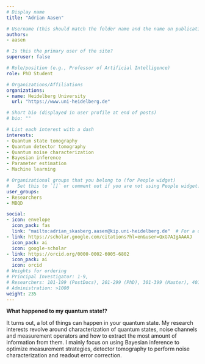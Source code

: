 ```yaml
---
# Display name
title: "Adrian Aasen"

# Username (this should match the folder name and the name on publications)
authors:
- aasen

# Is this the primary user of the site?
superuser: false

# Role/position (e.g., Professor of Artificial Intelligence)
role: PhD Student

# Organizations/Affiliations
organizations:
- name: Heidelberg University
  url: "https://www.uni-heidelberg.de"

# Short bio (displayed in user profile at end of posts)
# bio: ""

# List each interest with a dash
interests:
- Quantum state tomography
- Quantum detector tomography
- Quantum noise characterization
- Bayesian inference 
- Parameter estimation
- Machine learning

# Organizational groups that you belong to (for People widget)
#   Set this to `[]` or comment out if you are not using People widget.
user_groups:
- Researchers
- MBQD

social:
- icon: envelope
  icon_pack: fas
  link: "mailto:adrian_skasberg.aasen@kip.uni-heidelberg.de"  # For a direct email link, use "mailto:test@example.org".
- link: https://scholar.google.com/citations?hl=en&user=QxG7AIgAAAAJ
  icon_pack: ai
  icon: google-scholar
- link: https://orcid.org/0000-0002-6005-6802
  icon_pack: ai
  icon: orcid
# Weights for ordering
# Principal Investigator: 1-9,
# Researchers: 101-199 (PostDocs), 201-299 (PhD), 301-399 (Master), 401-499 (Bachelor)
# Administration: >1000
weight: 235
---
```

**What happened to my quantum state!?**

It turns out, a lot of things can happen in your quantum state. My research interests revolve around characterization of quantum states, noise channels and measurement operators and how to extract the most amount of information from them. I mainly focus on using Bayesian inference to optimize measurement strategies, detector tomography to perform noise characterization and readout error correction. 

